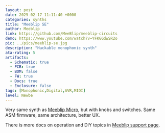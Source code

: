 ```yaml
---
layout: post
date: 2025-02-17 11:11:40 +0000
categories: synths
title: "Meeblip SE"
author: Meeblip
link: https://github.com/MeeBlip/meeblip-circuits
demo: https://www.youtube.com/watch?v=YFKGGdwSR2o
pic: ../pics/meeblip-se.jpg
description: "Hackable monophonic synth"
ata-rating: 5
artifacts:
  - Schematic: true
  - PCB: true
  - BOM: false
  - FW: true
  - Docs: true
  - Enclosure: false
tags: [Monophonic,Digital,AVR,MIDI]
level: Newbe
---
```


Very same synth as [Meeblip Micro](/synths/meeblip-micro), but with knobs and switches. Same ASM firmware, same architecture, better UX.

There is more docs on operation and DIY topics in [Meeblip support page](https://meeblip.com/pages/support).